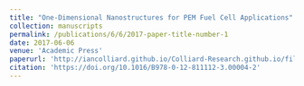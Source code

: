 ```yaml
---
title: "One-Dimensional Nanostructures for PEM Fuel Cell Applications"
collection: manuscripts
permalink: /publications/6/6/2017-paper-title-number-1
date: 2017-06-06
venue: 'Academic Press'
paperurl: 'http://iancolliard.github.io/Colliard-Research.github.io/files/paper1.pdf'
citation: 'https://doi.org/10.1016/B978-0-12-811112-3.00004-2'
---
```

